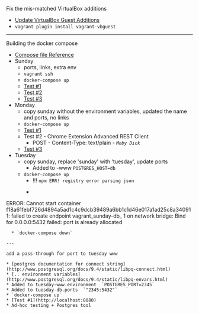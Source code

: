 Fix the mis-matched VirtualBox additions

* [Update VirtualBox Guest Additions](https://github.com/dotless-de/vagrant-vbguest)
* `vagrant plugin install vagrant-vbguest`

---

Building the docker compose

* [Compose file Reference](https://docs.docker.com/compose/compose-file/)
* Sunday
  * ports, links, extra env
  * `vagrant ssh`
  * `docker-compose up`
  * [Test #1](http://localhost:8081)
  * [Test #2](http://localhost:8081/patent)
  * [Test #3](http://localhost:8081/patent/7660251)
* Monday
  * copy sunday without the environment variables, updated the name and ports, no links
  * `docker-compose up`
  * [Test #1](http://localhost:8082)
  * Test #2 - Chrome Extension Advanced REST Client
    * POST - Content-Type: text/plain - _`Moby Dick`_
  * [Test #3](http://localhost:8081)
* Tuesday
  * copy sunday, replace 'sunday' with 'tuesday', update ports
    * Added to -www `POSTGRES_HOST=db`
  * `docker-compose up`
    * !!! `npm ERR! registry error parsing json`
    * ```
ERROR: Cannot start container f18a61febf726d4894a5ad1c4c9dcb39489a6bb1c1d46e017a1ad25c8a340911: failed to create endpoint vagrant_sunday-db_
1 on network bridge: Bind for 0.0.0.0:5432 failed: port is already allocated
```
  * `docker-compose down`

---
  
add a pass-through for port to tuesday www

* [postgres documentation for connect string](http://www.postgresql.org/docs/9.4/static/libpq-connect.html)
* [.. environment variables](http://www.postgresql.org/docs/9.4/static/libpq-envars.html)
* Added to tuesday-www.environment  `POSTGRES_PORT=2345`
* Added to tuesday-db.ports  `"2345:5432"`
* `docker-compose up`
* [Test #1](http://localhost:8080)
* Ad-hoc testing + Postgres tool



